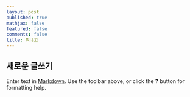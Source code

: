 ```yaml
---
layout: post
published: true
mathjax: false
featured: false
comments: false
title: 뭐냐고
---
```

## 새로운 글쓰기

Enter text in [Markdown](http://daringfireball.net/projects/markdown/). Use the toolbar above, or click the **?** button for formatting help.
